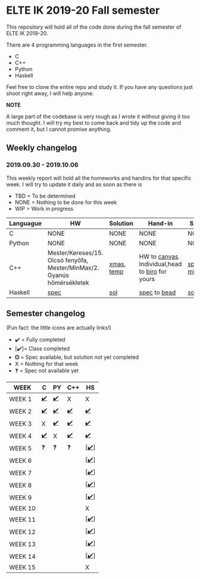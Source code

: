 # ELTE IK 2019-20 Fall semester

This repository will hold all of the code done during the fall semester of ELTE IK 2019-20.  

There are 4 programming languages in the first semester.
- C
- C++
- Python
- Haskell

Feel free to clone the entire repo and study it. If you have any questions just shoot right away, I will help anyone.

**NOTE**

A large part of the codebase is very rough as I wrote it without giving it too much thought. I will try my best to come back and 
tidy up the code and comment it, but I cannot promise anything.

## Weekly changelog
### 2019.09.30 - 2019.10.06

This weekly report will hold all the homeworks and handins for that specific week. I will try to update it daily and as soon as there is 

- TBD = To be determined
- NONE = Nothing to be done for this week
- WIP = Work in progress

|   Languague   | HW | Solution | Hand-in | Solution |
| ------------- | -- | -------- | ------- | -------- |
|       C       |NONE|NONE|NONE|NONE|
|     Python    |NONE|NONE|NONE|NONE|
|      C++      |Mester/Kereses/15. Olcsó fenyőfa, Mester/MinMax/2. Gyanús hőmérsékletek|[xmas](https://github.com/Yazurai/ELTE-IK-19-20/blob/master/C%2B%2B/WEEK%204/xmas.cpp), [temp](https://github.com/Yazurai/ELTE-IK-19-20/blob/master/C%2B%2B/WEEK%204/temp.cpp)|HW to [canvas](https://canvas.elte.hu/). Individual,head to [biro](https://biro.inf.elte.hu) for yours|[spec(only mine)](https://github.com/Yazurai/ELTE-IK-19-20/blob/master/C%2B%2B/HANDIN%201/main.cpp)|
|    Haskell    |[spec](https://people.inf.elte.hu/poor_a/fp3.pdf)|[sol](https://github.com/Yazurai/ELTE-IK-19-20/blob/master/HS/WEEK%204/class.hs)|[spec](https://github.com/Yazurai/ELTE-IK-19-20/blob/master/HS/WEEK%204/hw.txt) to [bead](https://bead.inf.elte.hu/home)|[sol](https://github.com/Yazurai/ELTE-IK-19-20/blob/master/HS/WEEK%204/hw.hs)|

## Semester changelog

(Fun fact: the little icons are actually links!)
- ✔️  = Fully completed
- [✔️]= Class completed
- ❎  = Spec available, but solution not yet completed
- X  = Nothing for that week
- ❓  = Spec not available yet

| WEEK | C | PY | C++ | HS |
| ---- | - | -- | --- | -- |
| WEEK 1|[✔️](https://github.com/Yazurai/ELTE-IK-19-20/tree/master/C/Week%201)|[✔️](https://github.com/Yazurai/ELTE-IK-19-20/tree/master/PY/Week%201)|X|X|
| WEEK 2|[✔️](https://github.com/Yazurai/ELTE-IK-19-20/tree/master/C/Week%202)|[✔️](https://github.com/Yazurai/ELTE-IK-19-20/tree/master/PY/Week%202)|[✔️](https://github.com/Yazurai/ELTE-IK-19-20/tree/master/C%2B%2B/WEEK%202)|[✔️](https://github.com/Yazurai/ELTE-IK-19-20/tree/master/HS/WEEK%202)|
| WEEK 3|X|[✔️](https://github.com/Yazurai/ELTE-IK-19-20/tree/master/PY/Week%203)|[✔️](https://github.com/Yazurai/ELTE-IK-19-20/tree/master/C%2B%2B/WEEK%203)|[✔️](https://github.com/Yazurai/ELTE-IK-19-20/tree/master/HS/WEEK%203)|
| WEEK 4|[✔️](https://github.com/Yazurai/ELTE-IK-19-20/tree/master/C/Week%204)|X|[✔️](https://github.com/Yazurai/ELTE-IK-19-20/tree/master/C%2B%2B/WEEK%204)|[✔️](https://github.com/Yazurai/ELTE-IK-19-20/tree/master/HS/WEEK%204)|
| WEEK 5|❓|❓|❓|[[✔️](https://github.com/Yazurai/ELTE-IK-19-20/tree/master/HS/WEEK%205)]|
| WEEK 6||||[[✔️](https://github.com/Yazurai/ELTE-IK-19-20/tree/master/HS/WEEK%206)]|
| WEEK 7||||[[✔️](https://github.com/Yazurai/ELTE-IK-19-20/tree/master/HS/WEEK%207)]|
| WEEK 8||||[[✔️](https://github.com/Yazurai/ELTE-IK-19-20/tree/master/HS/WEEK%208)]|
| WEEK 9||||[[✔️](https://github.com/Yazurai/ELTE-IK-19-20/tree/master/HS/WEEK%209)]|
| WEEK 10||||X|
| WEEK 11||||[[✔️](https://github.com/Yazurai/ELTE-IK-19-20/tree/master/HS/WEEK%2011)]|
| WEEK 12||||[[✔️](https://github.com/Yazurai/ELTE-IK-19-20/tree/master/HS/WEEK%2012)]|
| WEEK 13||||[[✔️](https://github.com/Yazurai/ELTE-IK-19-20/tree/master/HS/WEEK%2013)]|
| WEEK 14||||[[✔️](https://github.com/Yazurai/ELTE-IK-19-20/tree/master/HS/WEEK%2014)]|
| WEEK 15||||X|
